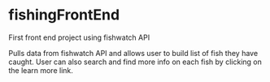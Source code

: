 # fishingFrontEnd
First front end project using fishwatch API


Pulls data from fishwatch API and allows user to build list of fish they have caught.
User can also search and find more info on each fish by clicking on the learn more link.
